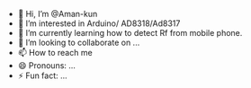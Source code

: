 - 👋 Hi, I’m @Aman-kun
- 👀 I’m interested in Arduino/ AD8318/Ad8317
- 🌱 I’m currently learning how to detect Rf from mobile phone.
- 💞️ I’m looking to collaborate on ...
- 📫 How to reach me
- 😄 Pronouns: ...
- ⚡ Fun fact: ...

<!---
Aman-kun/Aman-kun is a ✨ special ✨ repository because its `README.md` (this file) appears on your GitHub profile.
You can click the Preview link to take a look at your changes.
--->
